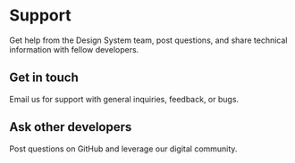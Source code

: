 # Support

Get help from the Design System team, post questions, and share technical information with fellow developers.

## Get in touch

Email us for support with general inquiries, feedback, or bugs.

## Ask other developers

Post questions on GitHub and leverage our digital community.
